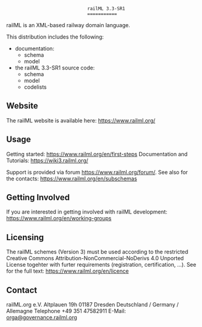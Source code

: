 
                                  railML 3.3-SR1
                                  ===========

  railML is an XML-based railway domain language.

  This distribution includes the following:
  - documentation:
    - schema
    - model
  - the railML 3.3-SR1 source code:
    - schema
    - model
    - codelists

  Website
  -------

  The railML website is available here: https://www.railml.org/

  Usage
  -------------

  Getting started: https://www.railml.org/en/first-steps
  Documentation and Tutorials: https://wiki3.railml.org/

  Support is provided via forum https://www.railml.org/forum/.
  See also for the contacts: https://www.railml.org/en/subschemas

  Getting Involved
  ----------------------------

  If you are interested in getting involved with railML development: 
  https://www.railml.org/en/working-groups

  Licensing
  ---------

  The railML schemes (Version 3) must be used according to the restricted 
  Creative Commons Attribution-NonCommercial-NoDerivs 4.0 Unported License
  togehter with furter requirements (registration, certification, ...).
  See for the full text: https://www.railml.org/en/licence

  Contact
  ---------

  railML.org e.V.
  Altplauen 19h
  01187 Dresden
  Deutschland / Germany / Allemagne
  Telephone +49 351 47582911
  E-Mail: orga@governance.railml.org